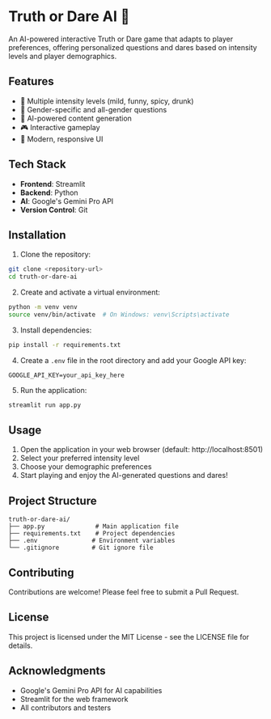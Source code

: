 # Truth or Dare AI 🎲

An AI-powered interactive Truth or Dare game that adapts to player preferences, offering personalized questions and dares based on intensity levels and player demographics.

## Features

- 🎯 Multiple intensity levels (mild, funny, spicy, drunk)
- 👥 Gender-specific and all-gender questions
- 🤖 AI-powered content generation
- 🎮 Interactive gameplay
- 🎨 Modern, responsive UI

## Tech Stack

- **Frontend**: Streamlit
- **Backend**: Python
- **AI**: Google's Gemini Pro API
- **Version Control**: Git

## Installation

1. Clone the repository:

```bash
git clone <repository-url>
cd truth-or-dare-ai
```

2. Create and activate a virtual environment:

```bash
python -m venv venv
source venv/bin/activate  # On Windows: venv\Scripts\activate
```

3. Install dependencies:

```bash
pip install -r requirements.txt
```

4. Create a `.env` file in the root directory and add your Google API key:

```
GOOGLE_API_KEY=your_api_key_here
```

5. Run the application:

```bash
streamlit run app.py
```

## Usage

1. Open the application in your web browser (default: http://localhost:8501)
2. Select your preferred intensity level
3. Choose your demographic preferences
4. Start playing and enjoy the AI-generated questions and dares!

## Project Structure

```
truth-or-dare-ai/
├── app.py              # Main application file
├── requirements.txt    # Project dependencies
├── .env               # Environment variables
└── .gitignore         # Git ignore file
```

## Contributing

Contributions are welcome! Please feel free to submit a Pull Request.

## License

This project is licensed under the MIT License - see the LICENSE file for details.

## Acknowledgments

- Google's Gemini Pro API for AI capabilities
- Streamlit for the web framework
- All contributors and testers
